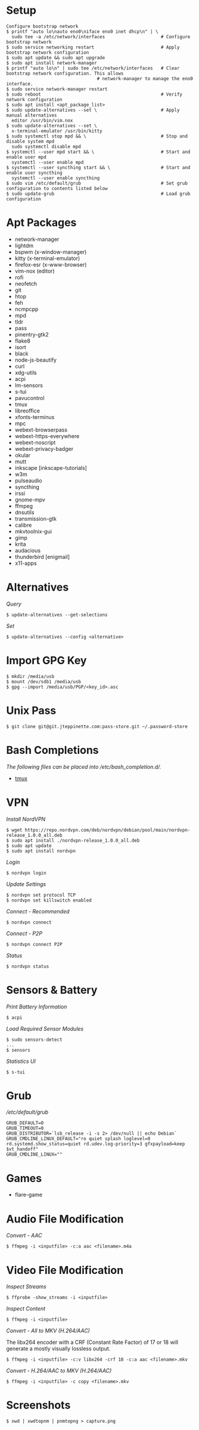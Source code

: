 Setup
=====

```
Configure bootstrap network
$ printf "auto lo\nauto eno0\niface eno0 inet dhcp\n" | \
  sudo tee -a /etc/network/interfaces                     # Configure bootstrap network
$ sudo service networking restart                         # Apply bootstrap network configuration
$ sudo apt update && sudo apt upgrade
$ sudo apt install network-manager
$ printf "auto lo\n" | sudo tee /etc/network/interfaces   # Clear bootstrap network configuration. This allows
						          # network-manager to manage the eno0 interface.
$ sudo service network-manager restart
$ sudo reboot                                             # Verify network configuration
$ sudo apt install <apt_package_list>
$ sudo update-alternatives --set \                        # Apply manual alternatives
  editor /usr/bin/vim.nox
$ sudo update-alternatives --set \
  x-terminal-emulator /usr/bin/kitty
$ sudo systemctl stop mpd && \                            # Stop and disable system mpd
  sudo systemctl disable mpd    
$ systemctl --user mpd start && \                         # Start and enable user mpd
  systemctl --user enable mpd
$ systemctl --user syncthing start && \                   # Start and enable user syncthing
  systemctl --user enable syncthing
$ sudo vim /etc/default/grub                              # Set grub configuration to contents listed below
$ sudo update-grub                                        # Load grub configuration
```

Apt Packages
============
  - network-manager
  - lightdm
  - bspwm (x-window-manager)
  - kitty (x-terminal-emulator)
  - firefox-esr (x-www-browser)
  - vim-nox (editor)
  - rofi
  - neofetch
  - git
  - htop
  - feh
  - ncmpcpp
  - mpd
  - tldr
  - pass
  - pinentry-gtk2
  - flake8
  - isort
  - black
  - node-js-beautify
  - curl
  - xdg-utils
  - acpi
  - lm-sensors
  - s-tui
  - pavucontrol
  - tmux
  - libreoffice
  - xfonts-terminus
  - mpc
  - webext-browserpass
  - webext-https-everywhere
  - webext-noscript
  - webext-privacy-badger
  - okular
  - mutt
  - inkscape [inkscape-tutorials]
  - w3m
  - pulseaudio
  - syncthing
  - irssi
  - gnome-mpv
  - ffmpeg
  - dnsutils
  - transmission-gtk
  - calibre
  - mkvtoolnix-gui
  - gimp
  - krita
  - audacious
  - thunderbird [enigmail]
  - x11-apps

Alternatives
============

*Query*
```
$ update-alternatives --get-selections
```

*Set*
```
$ update-alternatives --config <alternative>
```

Import GPG Key
==============
```
$ mkdir /media/usb
$ mount /dev/sdb1 /media/usb
$ gpg --import /media/usb/PGP/<key_id>.asc
```

Unix Pass
=========
```
$ git clone git@git.jteppinette.com:pass-store.git ~/.password-store 
```

Bash Completions
================
*The following files can be placed into /etc/bash_completion.d/.*

* [tmux](https://raw.githubusercontent.com/imomaliev/tmux-bash-completion/master/completions/tmux)

VPN
===

*Install NordVPN*
```
$ wget https://repo.nordvpn.com/deb/nordvpn/debian/pool/main/nordvpn-release_1.0.0_all.deb
$ sudo apt install ./nordvpn-release_1.0.0_all.deb
$ sudo apt update
$ sudo apt install nordvpn
```

*Login*
```
$ nordvpn login
```

*Update Settings*
```
$ nordvpn set protocol TCP
$ nordvpn set killswitch enabled
```

*Connect - Recommended*
```
$ nordvpn connect
```

*Connect - P2P*
```
$ nordvpn connect P2P
```

*Status*
```
$ nordvpn status
```

Sensors & Battery
=================

*Print Battery Information*
```
$ acpi
```

*Load Required Sensor Modules*
```
$ sudo sensors-detect
...
$ sensors
```

*Statistics UI*
```
$ s-tui
```

Grub
====

*/etc/default/grub*
```
GRUB_DEFAULT=0
GRUB_TIMEOUT=0
GRUB_DISTRIBUTOR=`lsb_release -i -s 2> /dev/null || echo Debian`
GRUB_CMDLINE_LINUX_DEFAULT="ro quiet splash loglevel=0 rd.systemd.show_status=quiet rd.udev.log-priority=3 gfxpayload=keep $vt_handoff"
GRUB_CMDLINE_LINUX=""
```

Games
=====
* flare-game

Audio File Modification
=======================

*Convert - AAC*
```
$ ffmpeg -i <inputfile> -c:a aac <filename>.m4a
```

Video File Modification
=======================

*Inspect Streams*
```
$ ffprobe -show_streams -i <inputfile>
```

*Inspect Content*
```
$ ffmpeg -i <inputfile>
```

*Convert - All to MKV (H.264/AAC)*

The libx264 encoder with a CRF (Constant Rate Factor) of 17 or 18 will
generate a mostly visually lossless output.
```
$ ffmpeg -i <inputfile> -c:v libx264 -crf 18 -c:a aac <filename>.mkv
```

*Convert - H.264/AAC to MKV (H.264/AAC)*
```
$ ffmpeg -i <inputfile> -c copy <filename>.mkv
```

Screenshots
===========
```
$ xwd | xwdtopnm | pnmtopng > capture.png
```
